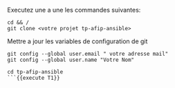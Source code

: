 Executez une a une les commandes suivantes: 

```shell
cd && /
git clone <votre projet tp-afip-ansible> 
```

Mettre a jour les variables de configuration de git
```
git config --global user.email " votre adresse mail"
git config --global user.name "Votre Nom"
```

```
cd tp-afip-ansible 
```{{execute T1}}




 